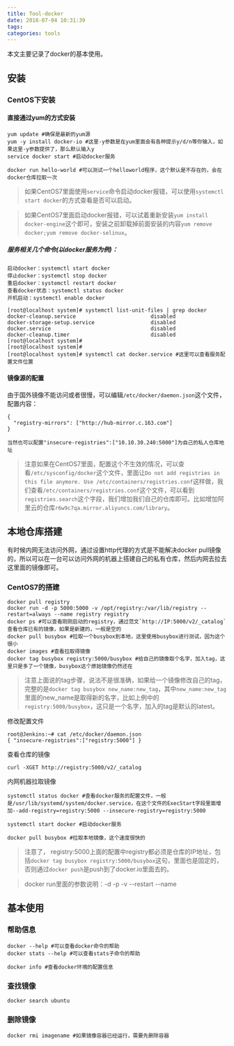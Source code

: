 ```yaml
---
title: Tool-docker
date: 2018-07-04 10:31:39
tags:
categories: tools
---
```


本文主要记录了docker的基本使用。

<!--more-->

## 安装

### CentOS下安装

#### 直接通过yum的方式安装

```
yum update #确保是最新的yum源
yum -y install docker-io #这里-y参数是在yum里面会有各种提示y/d/n等你输入，如果这里-y参数提供了，那么默认输入y
service docker start #启动docker服务

docker run hello-world #可以测试一个helloworld程序，这个默认是不存在的，会在docker仓库拉取一次
```

> 如果CentOS7里面使用`service`命令启动docker报错，可以使用`systemctl start docker`的方式查看是否可以启动。

> 如果CentOS7里面启动docker报错，可以试着重新安装`yum install docker-engine`这个即可，安装之前卸载掉前面安装的内容`yum remove docker;yum remove docker-selinux`。

##### 服务相关几个命令(以docker服务为例)： 

```
启动docker：systemctl start docker
停止docker：systemctl stop docker
重启docker：systemctl restart docker
查看docker状态：systemctl status docker
开机启动：systemctl enable docker

[root@localhost system]# systemctl list-unit-files | grep docker
docker-cleanup.service                        disabled
docker-storage-setup.service                  disabled
docker.service                                disabled
docker-cleanup.timer                          disabled
[root@localhost system]# 
[root@localhost system]# 
[root@localhost system]# systemctl cat docker.service #这里可以查看服务配置文件位置
```

#### 镜像源的配置

由于国外镜像不能访问或者很慢，可以编辑`/etc/docker/daemon.json`这个文件，配置内容：

```
{
  "registry-mirrors": ["http://hub-mirror.c.163.com"]
}

当然也可以配置"insecure-registries":["10.10.30.240:5000"]为自己的私人仓库地址
```

> 注意如果在CentOS7里面，配置这个不生效的情况，可以查看`/etc/sysconfig/docker`这个文件，里面让`Do not add registries in this file anymore. Use /etc/containers/registries.conf`这样做，我们查看`/etc/containers/registries.conf`这个文件，可以看到`registries.search`这个字段，我们增加我们自己的仓库即可。比如增加阿里云的仓库`r6w9c7qa.mirror.aliyuncs.com/library`。

## 本地仓库搭建

有时候内网无法访问外网，通过设置http代理的方式是不能解决docker pull镜像的，所以可以在一台可以访问外网的机器上搭建自己的私有仓库，然后内网去拉去这里面的镜像即可。

### CentOS7的搭建

```
docker pull registry
docker run -d -p 5000:5000 -v /opt/registry:/var/lib/registry --restart=always --name registry registry
docker ps #可以查看刚刚启动的registry，通过范文`http://IP:5000/v2/_catalog`查看仓库已有的镜像，如果是新建的，一般是空的
docker pull busybox #拉取一个busybox到本地，这里使用busybox进行测试，因为这个很小
docker images #查看拉取得镜像
docker tag busybox registry:5000/busybox #给自己的镜像取个名字，加入tag，这里只是多了一个镜像，busybox这个原始镜像仍然还在
```

> 注意上面说的tag步骤，说法不是很准确，如果给一个镜像修改自己的tag，完整的是`docker tag busybox new_name:new_tag`，其中`new_name:new_tag`里面的new_name是取得新的名字，比如上例中的`registry:5000/busybox`，这只是一个名字，加入的tag是默认的latest。

修改配置文件

```
root@Jenkins:~# cat /etc/docker/daemon.json 
{ "insecure-registries":["registry:5000"] }
```

查看仓库的镜像

```
curl -XGET http://registry:5000/v2/_catalog
```

内网机器拉取镜像

```
systemctl status docker #查看docker服务的配置文件，一般是/usr/lib/systemd/system/docker.service，在这个文件的ExecStart字段里面增加--add-registry=registry:5000 --insecure-registry=registry:5000

systemctl start docker #启动docker服务

docker pull busybox #拉取本地镜像，这个速度很快的
```

> 注意了， registry:5000上面的配置中registry都必须是仓库的IP地址，包括`docker tag busybox registry:5000/busybox`这句，里面也是固定的，否则通过`docker push`是push到了docker.io里面去的。

> docker run里面的参数说明：-d -p -v --restart --name

## 基本使用

### 帮助信息

```
docker --help #可以查看docker命令的帮助
docker stats --help #可以查看stats子命令的帮助

docker info #查看docker环境的配置信息
```

### 查找镜像

```
docker search ubuntu
```

### 删除镜像

```
docker rmi imagename #如果镜像容器已经运行，需要先删除容器
```


